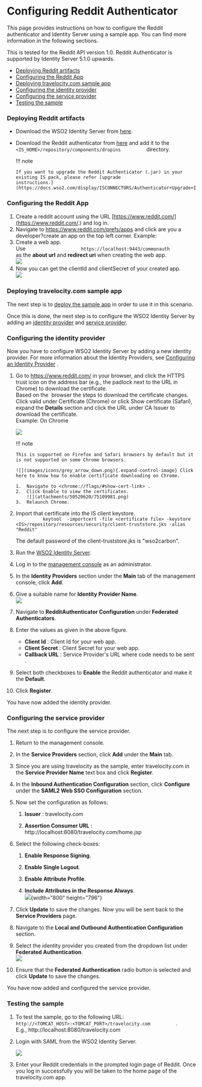 # Configuring Reddit Authenticator

This page provides instructions on how to configure the Reddit
authenticator and Identity Server using a sample app. You can find more
information in the following sections.

This is tested for the Reddit API version 1.0. Reddit Authenticator is
supported by Identity Server 5.1.0 upwards.

-   [Deploying Reddit
    artifacts](#ConfiguringRedditAuthenticator-DeployingRedditartifactsDeployingRedditartifacts)
-   [Configuring the Reddit
    App](#ConfiguringRedditAuthenticator-ConfiguringtheRedditAppConfiguringtheRedditApp)
-   [Deploying travelocity.com sample
    app](#ConfiguringRedditAuthenticator-Deployingtravelocity.comsampleappDeployingtravelocity.comsampleapp)
-   [Configuring the identity
    provider](#ConfiguringRedditAuthenticator-ConfiguringtheidentityproviderConfiguringtheidentityprovider)
-   [Configuring the service
    provider](#ConfiguringRedditAuthenticator-ConfiguringtheserviceproviderConfiguringtheserviceprovider)
-   [Testing the
    sample](#ConfiguringRedditAuthenticator-TestingthesampleTestingthesample)

### Deploying Reddit artifacts

-   Download the WSO2 Identity Server from
    [here](http://wso2.com/products/identity-server/).

-   Download the Reddit authenticator from
    [here](https://store.wso2.com/store/assets/isconnector/details/45092602-8b7b-4f29-9d66-cc5b39990907)
    and add it to the
    `           <IS_HOME>/repository/components/dropins          `
    directory.

    !!! note
    
        If you want to upgrade the Reddit Authenticator (.jar) in your
        existing IS pack, please refer [upgrade
        instructions.](https://docs.wso2.com/display/ISCONNECTORS/Authenticator+Upgrade+Instructions)
    

### Configuring the Reddit App

1.  Create a reddit account using the URL
    [https://www.reddit.com/](https://www.reddit.com/.) and log in.
2.  Navigate to https://www.reddit.com/prefs/apps and click are you a
    developer?create an app on the top left corner. Example:
3.  Create a web app.  
    Use
    `                     https://localhost:9443/commonauth                   `
    as the **about url** and **redirect uri** when creating the web
    app.  
    ![](attachments/50520620/51252148.png) 
4.  Now you can get the clientId and clientSecret of your created app.  
    ![](attachments/50520620/51252150.png)   

### Deploying travelocity.com sample app

The next step is to [deploy the sample app](_Deploying_the_Sample_App_)
in order to use it in this scenario.

Once this is done, the next step is to configure the WSO2 Identity
Server by adding an [identity
provider](#ConfiguringRedditAuthenticator-ConfiguringanIdentityProvider)
and [service
provider](#ConfiguringRedditAuthenticator-ConfiguringaServiceProvider).

### Configuring the identity provider

Now you have to configure WSO2 Identity Server by adding a new identity
provider. For more information about the Identity Providers, see
[Configuring an Identity
Provider](http://docs.wso2.com/identity-server/Configuring+an+Identity+Provider)
.

1.  Go to <https://www.reddit.com/> in your browser, and click the HTTPS
    trust icon on the address bar (e.g., the padlock next to the URL in
    Chrome) to download the certificate.  
    Based on the  browser the steps to download the certificate changes.
    Click valid under Certificate (Chrome) or click Show certificate
    (Safari), expand the **Details** section and click the URL under CA
    Issuer to download the certificate.  
    Example: On Chrome

    ![](attachments/50520620/75109985.png) 

    !!! note
    
        This is supported on Firefox and Safari browsers by default but it
        is not supported on some Chrome browsers.
    
        ![](images/icons/grey_arrow_down.png){.expand-control-image} Click
        here to know how to enable certificate downloading on Chrome.
    
        1.  Navigate to <chrome://flags/#show-cert-link> .
        2.  Click Enable to view the certificates.  
            ![](attachments/50520620/75109981.png) 
        3.  Relaunch Chrome.
    

2.  Import that certificate into the IS client keystore.  
    `           keytool  -importcert -file <certificate file> -keystore  <IS>/repository/resources/security/client-truststore.jks -alias  "Reddit"          `

    The default password of the client-truststore.jks is "wso2carbon".

3.  Run the [WSO2 Identity
    Server](https://docs.wso2.com/display/IS530/Running+the+Product).
4.  Log in to the [management
    console](https://docs.wso2.com/display/IS530/Getting+Started+with+the+Management+Console)
    as an administrator.
5.  In the **Identity Providers** section under the **Main** tab of the
    management console, click **Add**.
6.  Give a suitable name for **Identity Provider Name**.  
    ![](attachments/50520620/51252182.png) 
7.  Navigate to **RedditAuthenticator Configuration** under **Federated
    Authenticators**.
8.  Enter the values as given in the above figure.

    -   **Client Id** : Client Id for your web app.
    -   **Client Secret** : Client Secret for your web app.
    -   **Callback URL** : Service Provider's URL where code needs to be
        sent .

9.  Select both checkboxes to **Enable** the Reddit authenticator and
    make it the **Default**.

10. Click **Register**.

You have now added the identity provider.

### Configuring the service provider

The next step is to configure the service provider.

1.  Return to the management console.

2.  In the **Service Providers** section, click **Add** under the
    **Main** tab.

3.  Since you are using travelocity as the sample, enter travelocity.com
    in the **Service Provider Name** text box and click **Register**.

4.  In the **Inbound Authentication Configuration** section, click
    **Configure** under the **SAML2 Web SSO Configuration** section.

5.  Now set the configuration as follows:

    1.  **Issuer** : travelocity.com

    2.  **Assertion Consumer URL** :
        http://localhost:8080/travelocity.com/home.jsp

6.  Select the following check-boxes:
    1.  **Enable Response Signing**.

    2.  **Enable Single Logout**.

    3.  **Enable Attribute Profile**.

    4.  **Include Attributes in the Response Always**.  
        ![](https://lh6.googleusercontent.com/qsYmfJRbhzqeKB_WHare-nLYmSL3DItCUqx3627JsK8aF0AibTUNO-s4DyG5Zx_bp0wfH_10Ap6dJ2ngKNYBtlgOCHZBSoKqhNbVac0DEWZ49C4Gpej3mzFoQpP2Z6XFP6iYkUCf){width="800"
        height="796"}

7.  Click **Update** to save the changes. Now you will be sent back to
    the **Service Providers** page.

8.  Navigate to the **Local and Outbound Authentication Configuration**
    section.

9.  Select the identity provider you created from the dropdown list
    under **Federated Authentication**.  
    ![](attachments/50520620/51252181.png) 

10. Ensure that the **Federated Authentication** radio button is
    selected and click **Update** to save the changes.

You have now added and configured the service provider.

### Testing the sample

1.  To test the sample, go to the following URL:
    `           http://<TOMCAT_HOST>:<TOMCAT_PORT>/travelocity.com          `
    .  
    E.g., http://localhost:8080/travelocity.com

2.  Login with SAML from the WSO2 Identity Server.

    ![](https://lh5.googleusercontent.com/q_O2Xna03g229TP1WsGtz8vzXC8zH1_LHkxdlw-FoYfYLgtvsQEFd8ABiatklW3DYP_CajueLWBVVPwIGLcP9Pvts5iGlzL8ni-S-a-bPrp--IEWJf9AnqzXzY8NSXjnZyn3qF2o)

3.  Enter your Reddit credentials in the prompted login page of Reddit.
    Once you log in successfully you will be taken to the home page of
    the travelocity.com app.  
